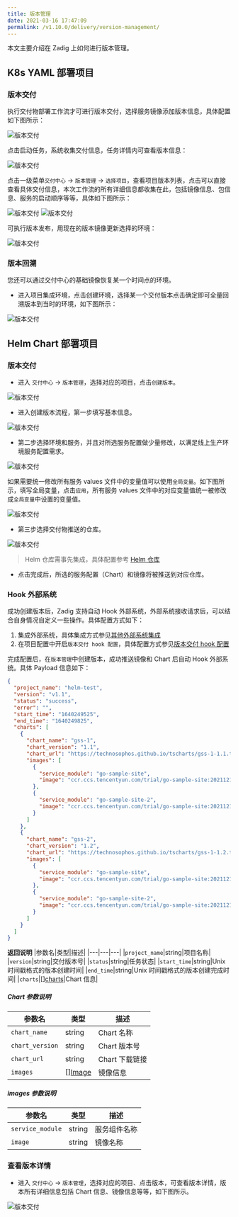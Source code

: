```yaml
---
title: 版本管理
date: 2021-03-16 17:47:09
permalink: /v1.10.0/delivery/version-management/
---
```


本文主要介绍在 Zadig 上如何进行版本管理。

## K8s YAML 部署项目
### 版本交付

执行交付物部署工作流才可进行版本交付，选择服务镜像添加版本信息，具体配置如下图所示：

![版本交付](./_images/version_createDelivery02.png '版本交付')

点击启动任务，系统收集交付信息，任务详情内可查看版本信息：

![版本交付](./_images/version_createDelivery03.png '版本交付')

点击一级菜单`交付中心` -> `版本管理` -> `选择项目`，查看项目版本列表，点击可以直接查看具体交付信息，本次工作流的所有详细信息都收集在此，包括镜像信息、包信息、服务的启动顺序等等，具体如下图所示：

![版本交付](./_images/version_createDelivery004.png '版本交付')
![版本交付](./_images/version_createDelivery04.png '版本交付')

可执行版本发布，用现在的版本镜像更新选择的环境：

![版本交付](./_images/version_createDelivery05.png '版本交付')


### 版本回溯

您还可以通过交付中心的基础镜像恢复某一个时间点的环境。

- 进入项目集成环境，点击创建环境，选择某一个交付版本点击确定即可全量回溯版本到当时的环境，如下图所示：

![版本交付](./_images/version_select.png '版本交付')


## Helm Chart 部署项目
### 版本交付
- 进入 `交付中心` -> `版本管理`，选择对应的项目，点击`创建版本`。

![版本交付](./_images/version_delivery_helm_1.png)

- 进入创建版本流程，第一步填写基本信息。

![版本交付](./_images/version_delivery_helm_2.png)

- 第二步选择环境和服务，并且对所选服务配置做少量修改，以满足线上生产环境服务配置需求。

![版本交付](./_images/version_delivery_helm_3.png)

如果需要统一修改所有服务 values 文件中的变量值可以使用`全局变量`。如下图所示，填写全局变量，点击`应用`，所有服务 values 文件中的对应变量值统一被修改成`全局变量`中设置的变量值。

![版本交付](./_images/version_delivery_helm_3_1.png)

- 第三步选择交付物推送的仓库。

![版本交付](./_images/version_delivery_helm_4.png)

> Helm 仓库需事先集成，具体配置参考 [Helm 仓库](/v1.10.0/settings/helm/)

- 点击完成后，所选的服务配置（Chart）和镜像将被推送到对应仓库。

### Hook 外部系统

成功创建版本后，Zadig 支持自动 Hook 外部系统，外部系统接收请求后，可以结合自身情况自定义一些操作。具体配置方式如下：

1. 集成外部系统，具体集成方式参见[其他外部系统集成](/v1.10.0/settings/others/)
2. 在项目配置中开启`版本交付 hook 配置`，具体配置方式参见[版本交付 hook 配置](/v1.10.0/project/config/#高级配置)

完成配置后，在`版本管理`中创建版本，成功推送镜像和 Chart 后自动 Hook 外部系统。具体 Payload 信息如下：

```json
{
  "project_name": "helm-test",
  "version": "v1.1",
  "status": "success",
  "error": "",
  "start_time": "1640249525",
  "end_time": "1640249825",
  "charts": [
    {
      "chart_name": "gss-1",
      "chart_version": "1.1",
      "chart_url": "https://technosophos.github.io/tscharts/gss-1-1.1.tgz",
      "images": [    
        {
          "service_module": "go-sample-site",
          "image": "ccr.ccs.tencentyun.com/trial/go-sample-site:20211215150832-27-main"
        },
        {
          "service_module": "go-sample-site-2",
          "image": "ccr.ccs.tencentyun.com/trial/go-sample-site:20211215150832-27-main"
        }
      ]
    },
    {
      "chart_name": "gss-2",
      "chart_version": "1.2",
      "chart_url": "https://technosophos.github.io/tscharts/gss-1-1.2.tgz",
      "images": [
        {
          "service_module": "go-sample-site",
          "image": "ccr.ccs.tencentyun.com/trial/go-sample-site:20211215150832-27-main"
        },
        {
          "service_module": "go-sample-site-2",
          "image": "ccr.ccs.tencentyun.com/trial/go-sample-site:20211215150832-27-main"
        }
      ]
    }
  ]
}
```

**返回说明**
|参数名|类型|描述|
|---|---|---|
|`project_name`|string|项目名称|
|`version`|string|交付版本号|
|`status`|string|任务状态|
|`start_time`|string|Unix 时间戳格式的版本创建时间|
|`end_time`|string|Unix 时间戳格式的版本创建完成时间|
|`charts`|[][charts](#charts)|Chart 信息|

<h5 id="charts">Chart 参数说明</h5>

|参数名|类型|描述|
|---|---|---|
|`chart_name`|string|Chart 名称|
|`chart_version`|string|Chart 版本号|
|`chart_url`|string|Chart 下载链接|
|`images`|[][Image](#image)|镜像信息|

<h5 id="image">images 参数说明</h5>

|参数名|类型|描述|
|---|---|---|
|`service_module`|string|服务组件名称|
|`image`|string|镜像名称|


### 查看版本详情

- 进入 `交付中心` -> `版本管理`，选择对应的项目、点击版本，可查看版本详情，版本所有详细信息包括 Chart 信息、镜像信息等等，如下图所示。

![版本交付](./_images/version_delivery_helm_5.png)

